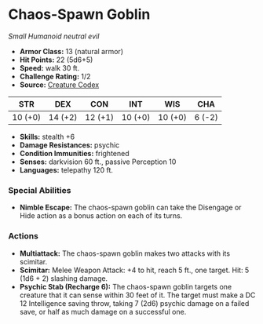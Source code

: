 # Chaos-Spawn Goblin

*Small* *Humanoid* *neutral evil*

- **Armor Class:** 13 (natural armor)
- **Hit Points:** 22 (5d6+5)
- **Speed:** walk 30 ft.
- **Challenge Rating:** 1/2
- **Source:** [Creature Codex](https://koboldpress.com/kpstore/product/creature-codex-for-5th-edition-dnd/)

| STR | DEX | CON | INT | WIS | CHA |
| --- | --- | --- | --- | --- | --- |
| 10 (+0) | 14 (+2) | 12 (+1) | 10 (+0) | 10 (+0) | 6 (-2) |

- **Skills:** stealth +6
- **Damage Resistances:** psychic
- **Condition Immunities:** frightened
- **Senses:** darkvision 60 ft., passive Perception 10
- **Languages:** telepathy 120 ft.
### Special Abilities
- **Nimble Escape:** The chaos-spawn goblin can take the Disengage or Hide action as a bonus action on each of its turns.
### Actions
- **Multiattack:** The chaos-spawn goblin makes two attacks with its scimitar.
- **Scimitar:** Melee Weapon Attack: +4 to hit, reach 5 ft., one target. Hit: 5 (1d6 + 2) slashing damage.
- **Psychic Stab (Recharge 6):** The chaos-spawn goblin targets one creature that it can sense within 30 feet of it. The target must make a DC 12 Intelligence saving throw, taking 7 (2d6) psychic damage on a failed save, or half as much damage on a successful one.
